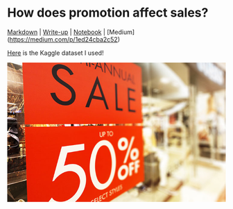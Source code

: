 # How does promotion affect sales? 

[Markdown](https://github.com/irenechang1510/sales-analysis/blob/main/promotion_analysis.md) |
 [Write-up](https://docs.google.com/document/d/17K_Orm-841ehCpNxM86i9xVOcd3ARoUdNV-BwFXaDFY/edit?usp=sharing) | 
[Notebook](https://github.com/irenechang1510/sales-analysis/blob/main/promotion_analysis.ipynb) | [Medium] (https://medium.com/p/1ed24cba2c52)

[Here](https://www.kaggle.com/c/store-sales-time-series-forecasting) is the Kaggle dataset I used!  

![](https://github.com/irenechang1510/sales-analysis/blob/main/red-sale-sign-hanging-retail-store.jpeg)

